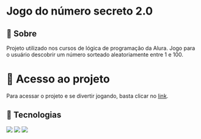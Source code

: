 <h1>Jogo do número secreto 2.0</h1>
 
 <h2>🔖 Sobre</h2>
 <p>Projeto utilizado nos cursos de lógica de programação da Alura. Jogo para o usuário descobrir um número sorteado aleatoriamente entre 1 e 100.</p>

 # 📁 Acesso ao projeto
Para acessar o projeto e se divertir jogando, basta clicar no [link](https://jogo-bay-alpha.vercel.app/).

 ## 🚀 Tecnologias
 <div>
   <img src="https://img.shields.io/badge/HTML-239120?style=for-the-badge&logo=html5&logoColor=white">
   <img src="https://img.shields.io/badge/CSS-239120?&style=for-the-badge&logo=css3&logoColor=white">
   <img src="https://img.shields.io/badge/JavaScript-F7DF1E?style=for-the-badge&logo=javascript&logoColor=black">
 </div>
